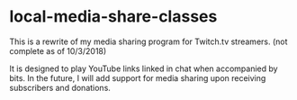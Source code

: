 # local-media-share-classes

This is a rewrite of my media sharing program for Twitch.tv streamers. (not complete as of 10/3/2018)

It is designed to play YouTube links linked in chat when accompanied by bits. In the future, I will add support for media sharing upon receiving subscribers and donations.

